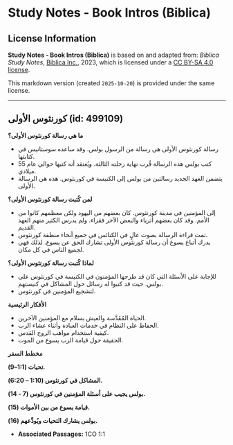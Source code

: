 # Study Notes - Book Intros (Biblica)

## License Information

**Study Notes - Book Intros (Biblica)** is based on and adapted from: _Biblica Study Notes_, [Biblica Inc.](https://www.biblica.com/), 2023, which is licensed under a [CC BY-SA 4.0 license](https://creativecommons.org/licenses/by-sa/4.0/legalcode.en).

This markdown version (created `2025-10-20`) is provided under the same license.



--------------------------------

## كورنثوس الأولى (id: 499109)

**ما هي رسالة كورنثوس الأولى؟**

* رسالة كورنثوس الأولى هي رسالة من الرسول بولس. وقد ساعده سوستانيس في كتابتها.
* كتب بولس هذه الرسالة قُرب نهاية رحلته الثالثة. ويُعتقد أنه كتبها حوالي عام 55 ميلادي.
* يتضمن العهد الجديد رسالتين من بولس إلى الكنيسة في كورنثوس. هذه هي الرسالة الأولى.

**لمن كُتبت رسالة كورنثوس الأولى؟**

* إلى المؤمنين في مدينة كورنثوس. كان بعضهم من اليهود ولكن معظمهم كانوا من الأمم. وقد كان بعضهم أثرياء والبعض الآخر فقراء. ولم يدرس الكثير منهم العهد القديم.
* تمت قراءة الرسالة بصوت عالٍ في الكنائس في جميع أنحاء منطقة كورنثوس.
* يدرك أتباع يسوع أن رسالة كورنثوس الأولى تشارك الحق عن يسوع. لذلك فهي لجميع الناس في كل مكان.

**لماذا كُتبت رسالة كورنثوس الأولى؟**

* للإجابة على الأسئلة التي كان قد طرحها المؤمنون في الكنيسة في كورنثوس على بولس. حيث قد كتبوا له رسائل حول المشاكل في كنيستهم.
* لتشجيع المؤمنين في كورنثوس.

**الأفكار الرئيسية**

* الحياة المُقَدَّسة والعيش بسلام مع المؤمنين الآخرين.
* الحفاظ على النظام في خدمات العبادة وأثناء عشاء الرب.
* كيفية استخدام مواهب الروح القدس.
* الحقيقة حول قيامة الرب يسوع من الموت.

**مخطط السفر**

**تحيات (1:1–9\).**

**المشاكل في كورنثوس (1:10 – 6:20\).**

**بولس يجيب على أسئلة المؤمنين في كورنثوس (7 \- 14\).**

**قيامة يسوع من بين الأموات (15\).**

**بولس يشارك التحيات ويُودِّعهم (16\).**

* **Associated Passages:** 1CO 1:1

